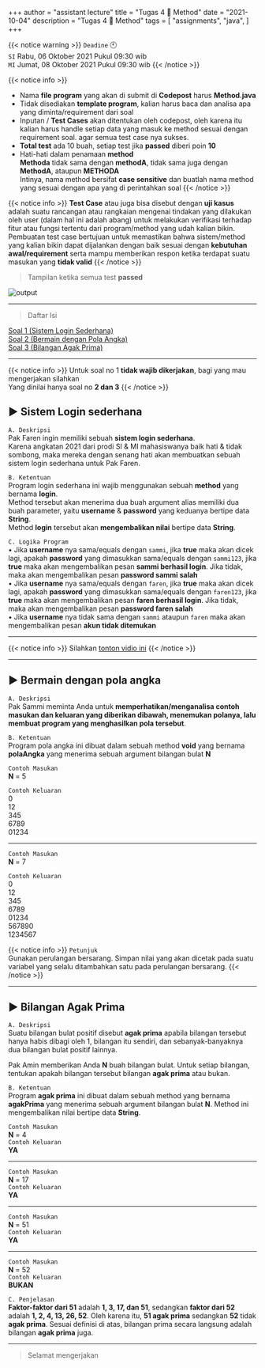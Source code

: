+++
author = "assistant lecture"
title = "Tugas 4 📜 Method"
date = "2021-10-04"
description = "Tugas 4 📜 Method"
tags = [
    "assignments",
    "java",
]
+++

{{< notice warning >}}
`Deadine` 🕙 \
`SI` Rabu, 06 Oktober 2021 Pukul 09:30 wib\
`MI` Jumat, 08 Oktober 2021 Pukul 09:30 wib
{{< /notice >}}

{{< notice info >}}
- Nama **file program** yang akan di submit di **Codepost** harus **Method.java**
- Tidak disediakan **template program**, kalian harus baca dan analisa apa yang diminta/requirement dari soal
- Inputan / **Test Cases** akan ditentukan oleh codepost, oleh karena itu kalian harus handle setiap data yang masuk ke method sesuai dengan requirement soal. agar semua test case nya sukses. 
- **Total test** ada 10 buah, setiap test jika **passed** diberi poin **10**
- Hati-hati dalam penamaan **method**\
**Methoda** tidak sama dengan **methodA**, tidak sama juga dengan **MethodA**, ataupun **METHODA**\
Intinya, nama method bersifat **case sensitive** dan buatlah nama method yang sesuai dengan apa yang di perintahkan soal
{{< /notice >}}

{{< notice info >}}
**Test Case** atau juga bisa disebut dengan **uji kasus** adalah suatu rancangan atau rangkaian mengenai tindakan yang dilakukan oleh user (dalam hal ini adalah abang) untuk melakukan verifikasi terhadap fitur atau fungsi tertentu dari program/method yang udah kalian bikin. Pembuatan test case bertujuan untuk memastikan bahwa sistem/method yang kalian bikin dapat dijalankan dengan baik sesuai dengan **kebutuhan awal/requirement** serta mampu memberikan respon ketika terdapat suatu masukan yang **tidak valid**
{{< /notice >}}


> Tampilan ketika semua test **passed**

![output](/assets/r4.png "result" )


---

> Daftar Isi

[Soal 1 (Sistem Login Sederhana)](https://programming-concept.netlify.app/assignments/tugas-4/#-sistem-login-sederhana)\
[Soal 2 (Bermain dengan Pola Angka)](https://programming-concept.netlify.app/assignments/tugas-4/#-bermain-dengan-pola-angka)\
[Soal 3 (Bilangan Agak Prima)](https://programming-concept.netlify.app/assignments/tugas-4/#-bilangan-agak-prima)

---

{{< notice info >}}
Untuk soal no 1 **tidak wajib dikerjakan**, bagi yang mau mengerjakan silahkan\
Yang dinilai hanya soal no **2 dan 3**
{{< /notice >}}

## ▶ Sistem Login sederhana 
`A. Deskripsi`\
Pak Faren ingin memiliki sebuah **sistem login sederhana**.\
Karena angkatan 2021 dari prodi SI & MI mahasiswanya baik hati & tidak sombong, maka mereka dengan senang hati akan membuatkan sebuah sistem login sederhana untuk Pak Faren.

`B. Ketentuan`\
Program login sederhana ini wajib menggunakan sebuah **method** yang bernama **login**.\
Method tersebut akan menerima dua buah argument alias memiliki dua buah parameter, yaitu **username** & **password** yang keduanya bertipe data **String**.\
Method **login** tersebut akan **mengembalikan nilai** bertipe data **String**.


`C. Logika Program`\
• Jika **username** nya sama/equals dengan `sammi`, jika **true**
maka akan dicek lagi, apakah **password** yang dimasukkan sama/equals dengan `sammi123`, jika **true** maka akan mengembalikan pesan **sammi berhasil login**. Jika tidak, maka akan mengembalikan pesan **password sammi salah**\
• Jika **username** nya sama/equals dengan `faren`, jika **true** 
maka akan dicek lagi, apakah **password** yang dimasukkan sama/equals dengan `faren123`, jika **true** maka akan mengembalikan pesan **faren berhasil login**. Jika tidak, maka akan mengembalikan pesan **password faren salah**\
• Jika **username** nya tidak sama dengan `sammi` ataupun `faren` maka akan mengembalikan pesan **akun tidak ditemukan**

---

{{< notice info >}}
Silahkan [tonton vidio ini](https://youtu.be/SMlCNAMsEeQ)
{{< /notice >}}

---

## ▶ Bermain dengan pola angka
`A. Deskripsi`\
Pak Sammi meminta Anda untuk **memperhatikan/menganalisa contoh masukan dan keluaran yang diberikan dibawah, menemukan polanya, lalu membuat program yang menghasilkan pola tersebut**.

`B. Ketentuan`\
Program pola angka ini dibuat dalam sebuah method **void** yang bernama **polaAngka** yang menerima sebuah argument bilangan bulat **N**

`Contoh Masukan`\
**N** = 5

`Contoh Keluaran`\
0\
12\
345\
6789\
01234

---

`Contoh Masukan`\
**N** = 7

`Contoh Keluaran`\
0\
12\
345\
6789\
01234\
567890\
1234567

{{< notice info >}}
`Petunjuk`\
Gunakan perulangan bersarang. Simpan nilai yang akan dicetak pada suatu variabel yang selalu ditambahkan satu pada perulangan bersarang.
{{< /notice >}}

---

## ▶ Bilangan Agak Prima
`A. Deskripsi`\
Suatu bilangan bulat positif disebut **agak prima** apabila bilangan tersebut hanya habis dibagi oleh 1, bilangan itu sendiri, dan sebanyak-banyaknya dua bilangan bulat positif lainnya.

Pak Amin memberikan Anda **N** buah bilangan bulat. Untuk setiap bilangan, tentukan apakah bilangan tersebut bilangan **agak prima** atau bukan.

`B. Ketentuan`\
Program **agak prima** ini dibuat dalam sebuah method yang bernama **agakPrima** yang menerima sebuah argument bilangan bulat **N**. Method ini mengembalikan nilai bertipe data **String**.


`Contoh Masukan`\
**N** = 4\
`Contoh Keluaran`\
**YA**

---

`Contoh Masukan`\
**N** = 17\
`Contoh Keluaran`\
**YA**

---

`Contoh Masukan`\
**N** = 51\
`Contoh Keluaran`\
**YA**

---

`Contoh Masukan`\
**N** = 52\
`Contoh Keluaran`\
**BUKAN**

`C. Penjelasan`\
**Faktor-faktor dari 51** adalah **1, 3, 17, dan 51**, sedangkan **faktor dari 52** adalah **1, 2, 4, 13, 26, 52**. Oleh karena itu, **51 agak prima** sedangkan **52** tidak **agak prima**. Sesuai definisi di atas, bilangan prima secara langsung adalah bilangan **agak prima** juga.

---

> Selamat mengerjakan
